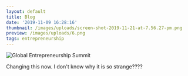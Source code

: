 ```yaml
---
layout: default
title: Blog
date: '2019-11-09 16:28:16'
thumbnail: /images/uploads/screen-shot-2019-11-21-at-7.56.27-pm.png
preview: /images/uploads/6.png
tags: entrepreneurship
---
```

![Global Entrepreneurship Summit](/images/uploads/2016_global_entrepreneurship_summit_logo_color_800_1.jpg "Global Entrepreneurship Summit")

Changing this now. I don't know why it is so strange????
